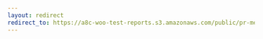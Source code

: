 ```yaml
---
layout: redirect
redirect_to: https://a8c-woo-test-reports.s3.amazonaws.com/public/pr-merge/38168/api/index.html
---
```


